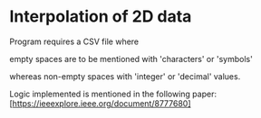 # Interpolation of 2D data

Program requires a CSV file where 

empty spaces are to be mentioned with 'characters' or 'symbols' 

whereas non-empty spaces with 'integer' or 'decimal' values. 

Logic implemented is mentioned in the following paper:
[https://ieeexplore.ieee.org/document/8777680]
